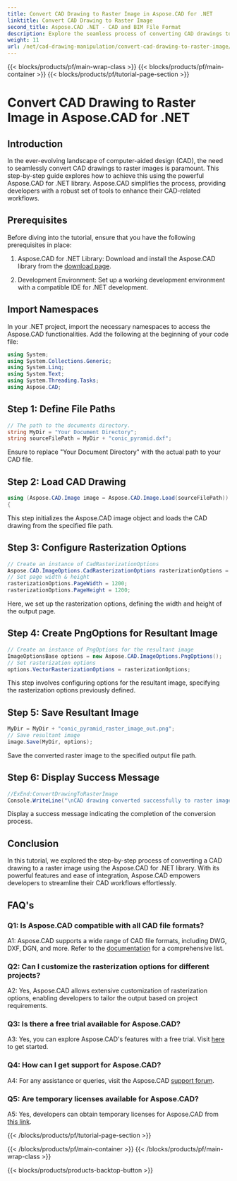 ```yaml
---
title: Convert CAD Drawing to Raster Image in Aspose.CAD for .NET
linktitle: Convert CAD Drawing to Raster Image
second_title: Aspose.CAD .NET - CAD and BIM File Format
description: Explore the seamless process of converting CAD drawings to raster images in .NET with Aspose.CAD. Unlock efficient workflows and enhance your CAD projects effortlessly.
weight: 11
url: /net/cad-drawing-manipulation/convert-cad-drawing-to-raster-image/
---
```


{{< blocks/products/pf/main-wrap-class >}}
{{< blocks/products/pf/main-container >}}
{{< blocks/products/pf/tutorial-page-section >}}

# Convert CAD Drawing to Raster Image in Aspose.CAD for .NET

## Introduction

In the ever-evolving landscape of computer-aided design (CAD), the need to seamlessly convert CAD drawings to raster images is paramount. This step-by-step guide explores how to achieve this using the powerful Aspose.CAD for .NET library. Aspose.CAD simplifies the process, providing developers with a robust set of tools to enhance their CAD-related workflows.

## Prerequisites

Before diving into the tutorial, ensure that you have the following prerequisites in place:

1. Aspose.CAD for .NET Library: Download and install the Aspose.CAD library from the [download page](https://releases.aspose.com/cad/net/).

2. Development Environment: Set up a working development environment with a compatible IDE for .NET development.

## Import Namespaces

In your .NET project, import the necessary namespaces to access the Aspose.CAD functionalities. Add the following at the beginning of your code file:

```csharp
using System;
using System.Collections.Generic;
using System.Linq;
using System.Text;
using System.Threading.Tasks;
using Aspose.CAD;
```

## Step 1: Define File Paths

```csharp
// The path to the documents directory.
string MyDir = "Your Document Directory";
string sourceFilePath = MyDir + "conic_pyramid.dxf";
```

Ensure to replace "Your Document Directory" with the actual path to your CAD file.

## Step 2: Load CAD Drawing

```csharp
using (Aspose.CAD.Image image = Aspose.CAD.Image.Load(sourceFilePath))
{
```

This step initializes the Aspose.CAD image object and loads the CAD drawing from the specified file path.

## Step 3: Configure Rasterization Options

```csharp
// Create an instance of CadRasterizationOptions
Aspose.CAD.ImageOptions.CadRasterizationOptions rasterizationOptions = new Aspose.CAD.ImageOptions.CadRasterizationOptions();
// Set page width & height
rasterizationOptions.PageWidth = 1200;
rasterizationOptions.PageHeight = 1200;
```

Here, we set up the rasterization options, defining the width and height of the output page.

## Step 4: Create PngOptions for Resultant Image

```csharp
// Create an instance of PngOptions for the resultant image
ImageOptionsBase options = new Aspose.CAD.ImageOptions.PngOptions();
// Set rasterization options
options.VectorRasterizationOptions = rasterizationOptions;
```

This step involves configuring options for the resultant image, specifying the rasterization options previously defined.

## Step 5: Save Resultant Image

```csharp
MyDir = MyDir + "conic_pyramid_raster_image_out.png";
// Save resultant image
image.Save(MyDir, options);
```

Save the converted raster image to the specified output file path.

## Step 6: Display Success Message

```csharp
//ExEnd:ConvertDrawingToRasterImage            
Console.WriteLine("\nCAD drawing converted successfully to raster image format.\nFile saved at " + MyDir);
```

Display a success message indicating the completion of the conversion process.

## Conclusion

In this tutorial, we explored the step-by-step process of converting a CAD drawing to a raster image using the Aspose.CAD for .NET library. With its powerful features and ease of integration, Aspose.CAD empowers developers to streamline their CAD workflows effortlessly.

## FAQ's

### Q1: Is Aspose.CAD compatible with all CAD file formats?

A1: Aspose.CAD supports a wide range of CAD file formats, including DWG, DXF, DGN, and more. Refer to the [documentation](https://reference.aspose.com/cad/net/) for a comprehensive list.

### Q2: Can I customize the rasterization options for different projects?

A2: Yes, Aspose.CAD allows extensive customization of rasterization options, enabling developers to tailor the output based on project requirements.

### Q3: Is there a free trial available for Aspose.CAD?

A3: Yes, you can explore Aspose.CAD's features with a free trial. Visit [here](https://releases.aspose.com/) to get started.

### Q4: How can I get support for Aspose.CAD?

A4: For any assistance or queries, visit the Aspose.CAD [support forum](https://forum.aspose.com/c/cad/19).

### Q5: Are temporary licenses available for Aspose.CAD?
 
A5: Yes, developers can obtain temporary licenses for Aspose.CAD from [this link](https://purchase.aspose.com/temporary-license/).

{{< /blocks/products/pf/tutorial-page-section >}}

{{< /blocks/products/pf/main-container >}}
{{< /blocks/products/pf/main-wrap-class >}}

{{< blocks/products/products-backtop-button >}}
